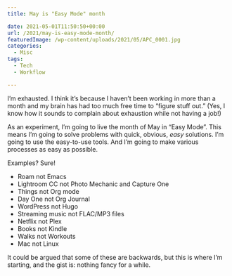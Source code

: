 ```yaml
---
title: May is "Easy Mode" month

date: 2021-05-01T11:50:50+00:00
url: /2021/may-is-easy-mode-month/
featuredImage: /wp-content/uploads/2021/05/APC_0001.jpg
categories:
  - Misc
tags:
  - Tech
  - Workflow

---
```

<!--kg-card-begin: html-->I&#8217;m exhausted. I think it&#8217;s because I haven&#8217;t been working in more than a month and my brain has had too much free time to &#8220;figure stuff out.&#8221; (Yes, I know how it sounds to complain about exhaustion while not having a job!)

As an experiment, I&#8217;m going to live the month of May in &#8220;Easy Mode&#8221;. This means I&#8217;m going to solve problems with quick, obvious, _easy_ solutions. I&#8217;m going to use the easy-to-use tools. And I&#8217;m going to make various processes as easy as possible.

Examples? Sure!

  * Roam not Emacs
  * Lightroom CC not Photo Mechanic and Capture One
  * Things not Org mode
  * Day One not Org Journal
  * WordPress&nbsp;not Hugo
  * Streaming music not FLAC/MP3 files
  * Netflix not Plex
  * Books not Kindle
  * Walks not Workouts
  * Mac not Linux

It could be argued that some of these are backwards, but this is where I&#8217;m starting, and the gist is: nothing fancy for a while.

<!--kg-card-end: html-->